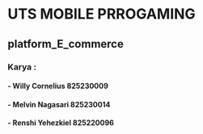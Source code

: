 # UTS MOBILE PRROGAMING
## platform_E_commerce

### Karya :
#### - Willy  Cornelius	825230009
#### - Melvin Nagasari	825230014
#### - Renshi Yehezkiel	825220096
